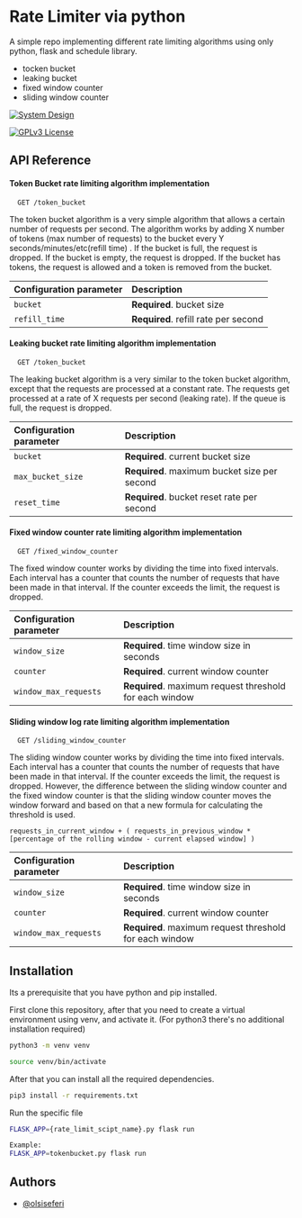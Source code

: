 
# Rate Limiter via python

A simple repo implementing different rate limiting algorithms using only python, flask and schedule library.
 - tocken bucket
 - leaking bucket
 - fixed window counter 
 - sliding window counter

[![System Design](https://img.shields.io/badge/system--design-rate--limiter-brightgreen?style=for-the-badge)]()

[![GPLv3 License](https://img.shields.io/badge/License-GPL%20v3-green.svg)](https://opensource.org/licenses/)


## API Reference

#### Token Bucket rate limiting algorithm implementation

```http
  GET /token_bucket
```
The token bucket algorithm is a very simple algorithm that allows a certain number of requests per second. The algorithm works by adding X number of tokens (max number of requests) to the bucket every Y seconds/minutes/etc(refill time) . If the bucket is full, the request is dropped. If the bucket is empty, the request is dropped. If the bucket has tokens, the request is allowed and a token is removed from the bucket.

| Configuration parameter | Description                          |
| :---------------------- | :----------------------------------- |
| `bucket`                | **Required**. bucket size            |
| `refill_time`           | **Required**. refill rate per second |

#### Leaking bucket rate limiting algorithm implementation

```http
  GET /token_bucket
```

The leaking bucket algorithm is a very similar to the token bucket algorithm, except that the requests are processed at a constant rate. The requests get processed at a rate of X requests per second (leaking rate). If the queue is full, the request is dropped. 

| Configuration parameter | Description                                  |
| :---------------------- | :------------------------------------------- |
| `bucket`                | **Required**. current bucket size            |
| `max_bucket_size`       | **Required**. maximum bucket size per second |
| `reset_time`            | **Required**. bucket reset rate per second   |

#### Fixed window counter rate limiting algorithm implementation


```http
  GET /fixed_window_counter
```

The fixed window counter works by dividing the time into fixed intervals. Each interval has a counter that counts the number of requests that have been made in that interval. If the counter exceeds the limit, the request is dropped. 

| Configuration parameter | Description                                             |
| :---------------------- | :------------------------------------------------------ |
| `window_size`           | **Required**. time window size in seconds               |
| `counter`               | **Required**. current window counter                    |
| `window_max_requests`   | **Required**. maximum request threshold for each window |

#### Sliding window log rate limiting algorithm implementation


```http
  GET /sliding_window_counter
```

The sliding window counter works by dividing the time into fixed intervals. Each interval has a counter that counts the number of requests that have been made in that interval. If the counter exceeds the limit, the request is dropped. However, the difference between the sliding window counter and the fixed window counter is that the sliding window counter moves the window forward and based on that a new formula for calculating the threshold is used. 

```
requests_in_current_window + ( requests_in_previous_window * [percentage of the rolling window - current elapsed window] )
```
| Configuration parameter | Description                                             |
| :---------------------- | :------------------------------------------------------ |
| `window_size`           | **Required**. time window size in seconds               |
| `counter`               | **Required**. current window counter                    |
| `window_max_requests`   | **Required**. maximum request threshold for each window |


## Installation

Its a prerequisite that you have python and pip installed.

First clone this repository, after that you need to create a virtual environment using venv, and activate it. (For python3 there's no additional installation required)

```bash
python3 -m venv venv

source venv/bin/activate
```
After that you can install all the required dependencies.

```bash
pip3 install -r requirements.txt
```

Run the specific file
```bash
FLASK_APP={rate_limit_scipt_name}.py flask run

Example:
FLASK_APP=tokenbucket.py flask run
```


    
## Authors

- [@olsiseferi](https://www.linkedin.com/in/olsi-seferi/)


